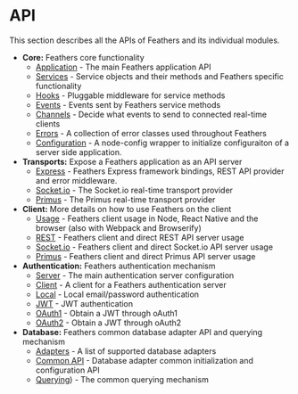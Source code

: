 # API

This section describes all the APIs of Feathers and its individual modules.

* __Core:__ Feathers core functionality
  * [Application](api/application.md) - The main Feathers application API
  * [Services](api/services.md) - Service objects and their methods and Feathers specific functionality
  * [Hooks](api/hooks.md) - Pluggable middleware for service  methods
  * [Events](api/events.md) - Events sent by Feathers service methods
  * [Channels](api/channels.md) - Decide what events to send to connected real-time clients
  * [Errors](api/errors.md) - A collection of error classes used throughout Feathers
  * [Configuration](api/configuration.md) - A node-config wrapper to initialize configuraiton of a server side application.
* __Transports:__ Expose a Feathers application as an API server
  * [Express](api/express.md) - Feathers Express framework bindings, REST API provider and error middleware.
  * [Socket.io](api/socketio.md) - The Socket.io real-time transport provider
  * [Primus](api/primus.md) - The Primus real-time transport provider
* __Client:__ More details on how to use Feathers on the client
  * [Usage](api/client.md) - Feathers client usage in Node, React Native and the browser (also with Webpack and Browserify)
  * [REST](api/client/rest.md) - Feathers client and direct REST API server usage
  * [Socket.io](api/client/socketio.md) - Feathers client and direct Socket.io API server usage
  * [Primus](api/client/primus.md) - Feathers client and direct Primus API server usage
* __Authentication:__ Feathers authentication mechanism
  * [Server](api/authentication/server.md) - The main authentication server configuration
  * [Client](api/authentication/client.md) - A client for a Feathers authentication server
  * [Local](api/authentication/local.md) - Local email/password authentication
  * [JWT](api/authentication/jwt.md) - JWT authentication
  * [OAuth1](api/authentication/oauth1.md) - Obtain a JWT through oAuth1
  * [OAuth2](api/authentication/oauth2.md) - Obtain a JWT through oAuth2
* __Database:__ Feathers common database adapter API and querying mechanism
  * [Adapters](api/databases/adapters.md) - A list of supported database adapters
  * [Common API](api/databases/common.md) - Database adapter common initialization and configuration API
  * [Querying](api/databases/querying.md)) - The common querying mechanism
